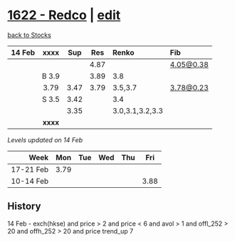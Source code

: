 # [1622 - Redco](https://alwinwoo.github.io/stocks/1622.html) | [edit](https://github.com/alwinwoo/alwinwoo.github.io/edit/master/stocks/1622.md)
[back to Stocks](https://alwinwoo.github.io/stocks.html)

| 14 Feb  | **xxxx**     | Sup   | Res   | Renko   | Fib
| ---:    | :---:        | :---: | :---: | :---    | :--
|         |              |       | 4.87  |         | 4.05@0.38
|         | B 3.9        |       | 3.89  | 3.8     |
|         | 3.79         | 3.47  | 3.79  | 3.5,3.7 | 3.78@0.23 
|         | S 3.5        | 3.42  |       | 3.4
|         |              | 3.35  |       | 3.0,3.1,3.2,3.3 
|         | **xxxx**     |       |       |

*Levels updated on 14 Feb*

Week      | Mon   | Tue   | Wed   | Thu   | Fri   |
---:      | :---: | :---: | :---: | :---: | :---: |
17-21 Feb | 3.79  | 
10-14 Feb |       |       |       |       | 3.88  |

## History
14 Feb - exch(hkse) and price > 2 and price < 6 and avol > 1 and offl_252 > 20 and offh_252 > 20 and price trend_up 7
